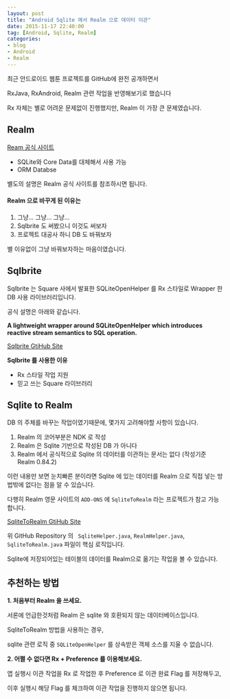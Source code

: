 ```yaml
---
layout: post
title: "Android Sqlite 에서 Realm 으로 데이터 이관"
date: 2015-11-17 22:40:00
tag: [Android, Sqlite, Realm]
categories:
- blog
- Android
- Realm
---
```


<!--more-->

최근 안드로이드 웹툰 프로젝트를 GitHub에 완전 공개하면서

RxJava, RxAndroid, Realm 관련 작업을 반영해보기로 했습니다

Rx 자체는 별로 어려운 문제없이 진행했지만, Realm 이 가장 큰 문제였습니다.

## Realm

[Ream 공식 사이트](https://realm.io/kr/)

- SQLite와 Core Data를 대체해서 사용 가능
- ORM Databse

별도의 설명은 Realm 공식 사이트를 참조하시면 됩니다.

#### Realm 으로 바꾸게 된 이유는

1. 그냥... 그냥... 그냥...
2. Sqlbrite 도 써봤으니 이것도 써보자
3. 프로젝트 대공사 하니 DB 도 바꿔보자

별 이유없이 그냥 바꿔보자하는 마음이였습니다.

## Sqlbrite

Sqlbrite 는 Square 사에서 발표한 SQLiteOpenHelper 를 Rx 스타일로 Wrapper 한 DB 사용 라이브러리입니다.

공식 설명은 아래와 같습니다.

**A lightweight wrapper around SQLiteOpenHelper which introduces reactive stream semantics to SQL operation.**

[Sqlbrite GtiHub Site](https://github.com/square/sqlbrite)

**Sqlbrite 를 사용한 이유**

- Rx 스타일 작업 지원
- 믿고 쓰는 Square 라이브러리

## Sqlite to Realm

DB 의 주체를 바꾸는 작업이였기때문에, 몇가지 고려해야할 사항이 있습니다.

1. Realm 의 코어부분은 NDK 로 작성
2. Realm 은 Sqlite 기반으로 작성된 DB 가 아니다
3. Realm 에서 공식적으로 Sqlite 의 데이터를 이관하는 문서는 없다 (작성기준 Realm 0.84.2)

이런 내용만 보면 눈치빠른 분이라면 Sqlite 에 있는 데이터를 Realm 으로 직접 넣는 방법밖에 없다는 점을 알 수 있습니다.

다행히 Realm 영문 사이트의 `ADD-ONS` 에 `SqliteToRealm` 라는 프로젝트가 참고 가능합니다.

[SqliteToRealm GtiHub Site](https://github.com/jixaCo/SqliteToRealm)

위 GitHub Repository 의 ` SqliteHelper.java`, `RealmHelper.java`, `SqliteToRealm.java` 파일이 핵심 로직입니다.

Sqlite에 저장되어있는 테이블의 데이터를 Realm으로 옮기는 작업을 볼 수 있습니다.

## 추천하는 방법

**1. 처음부터 Realm 을 쓰세요.**

서론에 언급한것처럼 Realm 은 sqlite 와 호환되지 않는 데이터베이스입니다.

SqliteToRealm 방법을 사용하는 경우,

sqlite 관련 로직 중 `SQLiteOpenHelper` 를 상속받은 객체 소스를 지울 수 없습니다.

**2. 어쩔 수 없다면 Rx + Preference 를 이용해보세요.**

앱 실행시 이관 작업을 Rx 로 작업한 후 Preference 로 이관 완료 Flag 를 저장해두고,

이후 실행시 해당 Flag 를 체크하여 이관 작업을 진행하지 않으면 됩니다.
